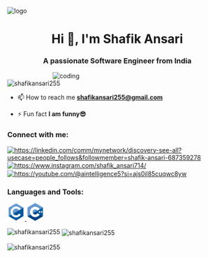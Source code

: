 ![logo](https://www.google.com/imgres?q=banner%20vectors%2016%3A8%20coder%20banner&imgurl=https%3A%2F%2Fstatic.vecteezy.com%2Fsystem%2Fresources%2Fthumbnails%2F017%2F383%2F808%2Fsmall%2Fcoding-system-minimal-infographic-banner-vector.jpg&imgrefurl=https%3A%2F%2Fwww.vecteezy.com%2Ffree-vector%2Fcoding-banner&docid=7_vPsSbxVdRSbM&tbnid=UIy61IeTJRBJ2M&vet=12ahUKEwjxk5-brP2MAxWTiq8BHRgbNrYQM3oECHsQAA..i&w=489&h=200&hcb=2&ved=2ahUKEwjxk5-brP2MAxWTiq8BHRgbNrYQM3oECHsQAA)
<h1 align="center">Hi 👋, I'm Shafik Ansari</h1>
<h3 align="center">A passionate Software Engineer from India</h3>

<img align="right" alt="coding" width="400" src="https://user-images.githubusercontent.com/55389276/140866485-8fb1c876-9a8f-4d6a-98dc-08c4981eaf70.gif">
<p align="left"> <img src="https://komarev.com/ghpvc/?username=shafikansari255&label=Profile%20views&color=0e75b6&style=flat" alt="shafikansari255" /> </p>

- 📫 How to reach me **shafikansari255@gmail.com**

- ⚡ Fun fact **I am funny😎**

<h3 align="left">Connect with me:</h3>
<p align="left">
<a href="https://linkedin.com/in/https://linkedin.com/comm/mynetwork/discovery-see-all?usecase=people_follows&followmember=shafik-ansari-687359278" target="blank"><img align="center" src="https://raw.githubusercontent.com/rahuldkjain/github-profile-readme-generator/master/src/images/icons/Social/linked-in-alt.svg" alt="https://linkedin.com/comm/mynetwork/discovery-see-all?usecase=people_follows&followmember=shafik-ansari-687359278" height="30" width="40" /></a>
<a href="https://instagram.com/https://www.instagram.com/shafik_ansari714/" target="blank"><img align="center" src="https://raw.githubusercontent.com/rahuldkjain/github-profile-readme-generator/master/src/images/icons/Social/instagram.svg" alt="https://www.instagram.com/shafik_ansari714/" height="30" width="40" /></a>
<a href="https://www.youtube.com/c/https://youtube.com/@aintelligence5?si=ajs0il85cuqwc8yw" target="blank"><img align="center" src="https://raw.githubusercontent.com/rahuldkjain/github-profile-readme-generator/master/src/images/icons/Social/youtube.svg" alt="https://youtube.com/@aintelligence5?si=ajs0il85cuqwc8yw" height="30" width="40" /></a>
</p>

<h3 align="left">Languages and Tools:</h3>
<p align="left"> <a href="https://www.cprogramming.com/" target="_blank" rel="noreferrer"> <img src="https://raw.githubusercontent.com/devicons/devicon/master/icons/c/c-original.svg" alt="c" width="40" height="40"/> </a> <a href="https://www.w3schools.com/cpp/" target="_blank" rel="noreferrer"> <img src="https://raw.githubusercontent.com/devicons/devicon/master/icons/cplusplus/cplusplus-original.svg" alt="cplusplus" width="40" height="40"/> </a> </p>

<p><img align="left" src="https://github-readme-stats.vercel.app/api/top-langs?username=shafikansari255&show_icons=true&locale=en&layout=compact" alt="shafikansari255" /></p>

<p>&nbsp;<img align="center" src="https://github-readme-stats.vercel.app/api?username=shafikansari255&show_icons=true&locale=en" alt="shafikansari255" /></p>

<p><img align="center" src="https://github-readme-streak-stats.herokuapp.com/?user=shafikansari255&" alt="shafikansari255" /></p>
